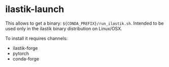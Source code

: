 # ilastik-launch



This allows to get a binary: `${CONDA_PREFIX}/run_ilastik.sh`.
Intended to be used only in the ilastik binary distribution on Linux/OSX.

To install it requires channels:
- ilastik-forge
- pytorch
- conda-forge
